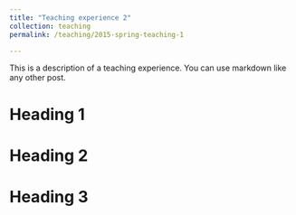 ```yaml
---
title: "Teaching experience 2"
collection: teaching
permalink: /teaching/2015-spring-teaching-1

---
```


This is a description of a teaching experience. You can use markdown like any other post.

Heading 1
======

Heading 2
======

Heading 3
======
